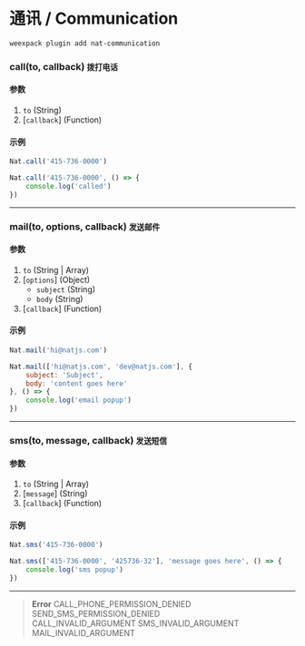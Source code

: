 # 通讯 / Communication

```bash
weexpack plugin add nat-communication
```

### call(to, callback) <small class="sub">拨打电话</small>

#### 参数
1. `to` (String)
2. [`callback`] (Function)

#### 示例
```js
Nat.call('415-736-0000')
```

```js
Nat.call('415-736-0000', () => {
    console.log('called')
})
```

---

### mail(to, options, callback) <small class="sub">发送邮件</small>

#### 参数
1. `to` (String | Array)
2. [`options`] (Object)
    - `subject` (String)
    - `body` (String)
3. [`callback`] (Function)

#### 示例
```js
Nat.mail('hi@natjs.com')
```

```js
Nat.mail(['hi@natjs.com', 'dev@natjs.com'], {
    subject: 'Subject',
    body: 'content goes here'
}, () => {
    console.log('email popup')
})
```

---

### sms(to, message, callback) <small class="sub">发送短信</small>

#### 参数
1. `to` (String | Array)
2. [`message`] (String)
3. [`callback`] (Function)

#### 示例
```js
Nat.sms('415-736-0000')
```

```js
Nat.sms(['415-736-0000', '425736-32'], 'message goes here', () => {
    console.log('sms popup')
})
```

---

> **Error**	
> CALL_PHONE_PERMISSION_DENIED	
> SEND_SMS_PERMISSION_DENIED	
> CALL_INVALID_ARGUMENT	
> SMS_INVALID_ARGUMENT	
> MAIL_INVALID_ARGUMENT	